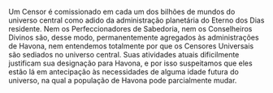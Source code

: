 ﻿Um Censor é comissionado em cada um dos bilhões de mundos do universo central como adido da administração planetária do Eterno dos Dias residente. Nem os Perfeccionadores de Sabedoria, nem os Conselheiros Divinos são, desse modo, permanentemente agregados às administrações de Havona, nem entendemos totalmente por que os Censores Universais são sediados no universo central. Suas atividades atuais dificilmente justificam sua designação para Havona, e por isso suspeitamos que eles estão lá em antecipação às necessidades de alguma idade futura do universo, na qual a população de Havona pode parcialmente mudar.